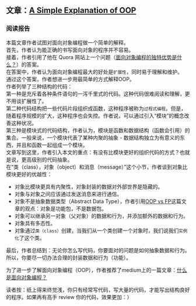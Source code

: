 ## 文章：[A Simple Explanation of OOP](https://www.codeproject.com/Articles/1248442/A-Simple-Explanation-of-OOP)

### 阅读报告
本篇文章作者试图对面向对象编程做一个简单的解释。        
首先，作者认为能正确的书写面向对象的程序并不容易。  
接着，作者引用了他在 Quora 网站上一个问题（[面向对象编程的独特优势是什么？](http://qr.ae/TUp2w2)）的答案。  
在答案中，作者认为面向对象编程最大的好处是`扩展性`，同时易于理解和维护。  
通过这个答案，作者想进一步用最简单的方式解释OOP。  
作者列举了三种结构的代码：  
第一种是充斥着各种条件语句的一泻千里式的代码。这种代码很难阅读和理解，更不用谈扩展性了。  
第二种代码结构把一些代码片段组织成函数，这种程序被称为`过程式编程`。但是，随着程序规模的扩大，这种程序也会失控。作者说，可以通过引入“模块”的概念改善这种状况。  
第三种是模块式的代码结构，作者认为，模块是函数和数据结构（函数会引用）的集合。一般来说，一个模块代表了某种内聚的抽象 - 数据结构独立为有意义的东西，并且和函数一起组成一个模块。  
文章写到这里，作者引入本文的重点：有没有比模块更好的组织代码的方式？也就是说，更高级别的代码抽象。  
在“类（class），对象（object）和消息（message）”这个小节，作者谈到对象比模块更好的优越性：  
* 对象比模块更具有内聚性，对象封装的数据对外部世界是隐藏的。
* 对象与对象之间应该通过发送消息来进行通信。
* 对象不是抽象数据类型（Abstract Data Type），作者引用[OOP vs FP](https://blog.cleancoder.com/uncle-bob/2014/11/24/FPvsOO.html)这篇文章的观点：对象是功能包，不是数据包。
* 对象可以继承另一对象（父对象）的数据和行为，并添加额外的数据和行为。
* 对象具有多态性。
* 对象通过`类（class）`创建，当我们从一个类创建一个对象时，我们说我们`实例化`了这个类。

最后，作者总结到：无论你怎么写代码，你要面对的问题是如何抽象数据和行为。所以，你要尽一切办法合理的封装数据和行为（功能）。

为了进一步了解面向对象编程（OOP），作者推荐了medium上的一篇文章：[什么是面向对象编程？](https://medium.com/learn-how-to-program/chapter-3-what-is-object-oriented-programming-d0a6ec0a7615)

读者按：纸上得来终觉浅，你只有经常写代码，写大量的代码，才能写出结构良好的程序。如果再有高手 review 你的代码，效果更加：）
